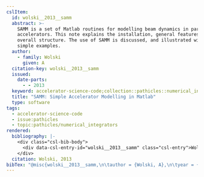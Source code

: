 ```yaml
---
cslItem:
  id: wolski__2013__samm
  abstract: >-
    SAMM is a set of Matlab routines for modelling beam dynamics in particle
    accelerators. This note explains the installation, general features and
    overall structure. The use of SAMM is discussed, and illustrated with some
    simple examples.
  author:
    - family: Wolski
      given: A
  citation-key: wolski__2013__samm
  issued:
    date-parts:
      - - 2013
  keyword: accelerator-science-code;collection::pathicles::numerical_integrators
  title: "SAMM: Simple Accelerator Modelling in Matlab"
  type: software
tags:
  - accelerator-science-code
  - issue:pathicles
  - topic:pathicles/numerical_integrators
rendered:
  bibliography: |-
    <div class="csl-bib-body">
      <div data-csl-entry-id="wolski__2013__samm" class="csl-entry">Wolski, A. 2013 <i>SAMM: Simple Accelerator Modelling in Matlab</i>.</div>
    </div>
  citation: Wolski, 2013
bibTex: "@misc{wolski__2013__samm,\n\tauthor = {Wolski, A},\n\tyear = {2013},\n\ttitle = {SAMM: Simple {Accelerator} {Modelling} in {Matlab}},\n}\n\n"
---
```

